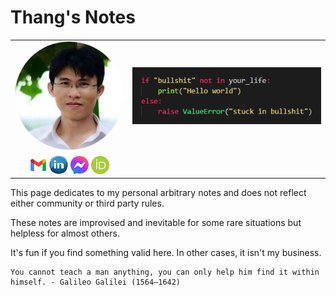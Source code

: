 # Thang's Notes

<!-- add picutres in table-->
<!-- ![](./assets/images/my_picture3x3.jpg) --> 

|     |     |
| :---: | :--- | 
<img src="./assets/images/my_picture3x3.jpg" style="border-radius: 50%"/> | ![](./assets/images/hello_world.png)
[![](./assets/images/icon_email.png)](mailto:caothangckt@gmail.com)  [![](./assets/images/icon_linkedin.jpg)](https://www.linkedin.com/in/thang-nguyen-5b458a218)  [![](./assets/images/icon_messenger.png)](https://www.facebook.com/thangckt5)  [![](./assets/images/icon_ORCID.png)](https://orcid.org/0000-0001-9826-5397) |

This page dedicates to my personal arbitrary notes and does not reflect either community or third party rules. 

These notes are improvised and inevitable for some rare situations but helpless for almost others. 

It's fun if you find something valid here. In other cases, it isn't my business.

```tip
You cannot teach a man anything, you can only help him find it within himself. - Galileo Galilei (1564–1642)
```

<!--  
```python
if "bullshit" not in your_life:
    print("Hello world")
else:
    raise Error("stuck in bullshit")
``` 
-->

<!--- #### [My CV](https://thangckt.github.io/cv) -->

<script async src="https://pagead2.googlesyndication.com/pagead/js/adsbygoogle.js?client=ca-pub-1573099456298501"  crossorigin="anonymous"></script>
